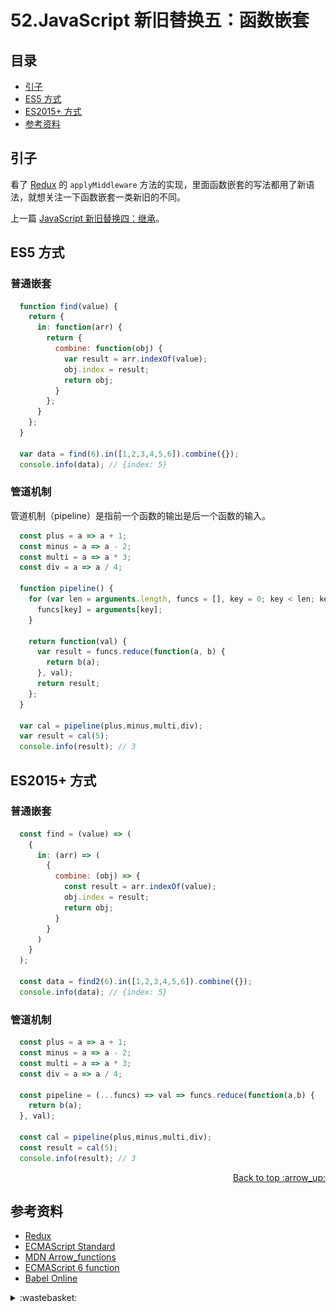 # 52.JavaScript 新旧替换五：函数嵌套
## <a name="index"></a> 目录
- [引子](#start)
- [ES5 方式](#es5)
- [ES2015+ 方式](#es2015)
- [参考资料](#reference)


## <a name="start"></a> 引子
看了 [Redux][url-github-redux] 的 `applyMiddleware` 方法的实现，里面函数嵌套的写法都用了新语法，就想关注一下函数嵌套一类新旧的不同。

上一篇 [JavaScript 新旧替换四：继承][url-segment-49]。

## <a name="es5"></a> ES5 方式
### 普通嵌套
```js
  function find(value) {
    return {
      in: function(arr) {
        return {
          combine: function(obj) {
            var result = arr.indexOf(value);
            obj.index = result;
            return obj;
          }
        };
      }
    };
  }

  var data = find(6).in([1,2,3,4,5,6]).combine({});
  console.info(data); // {index: 5}
```

### 管道机制
管道机制（pipeline）是指前一个函数的输出是后一个函数的输入。
```js
  const plus = a => a + 1;
  const minus = a => a - 2;
  const multi = a => a * 3;
  const div = a => a / 4;

  function pipeline() {
    for (var len = arguments.length, funcs = [], key = 0; key < len; key++) {
      funcs[key] = arguments[key];
    }

    return function(val) {
      var result = funcs.reduce(function(a, b) {
        return b(a);
      }, val);
      return result;
    };
  }

  var cal = pipeline(plus,minus,multi,div);
  var result = cal(5);
  console.info(result); // 3

```

## <a name="es2015"></a> ES2015+ 方式

### 普通嵌套
```js
  const find = (value) => (
    {
      in: (arr) => (
        {
          combine: (obj) => {
            const result = arr.indexOf(value);
            obj.index = result;
            return obj;
          }
        }
      )
    }
  );

  const data = find2(6).in([1,2,3,4,5,6]).combine({});
  console.info(data); // {index: 5}
```

### 管道机制
```js
  const plus = a => a + 1;
  const minus = a => a - 2;
  const multi = a => a * 3;
  const div = a => a / 4;

  const pipeline = (...funcs) => val => funcs.reduce(function(a,b) {
    return b(a);
  }, val);

  const cal = pipeline(plus,minus,multi,div);
  const result = cal(5);
  console.info(result); // 3

```


<div align="right"><a href="#index">Back to top :arrow_up:</a></div>


## <a name="reference"></a> 参考资料
- [Redux][url-github-redux]
- [ECMAScript Standard][url-ecma-standard]
- [MDN Arrow_functions][url-mdn-arrow]
- [ECMAScript 6 function][url-es6-ruanyifeng]
- [Babel Online](https://babeljs.io/repl)


[url-base]:https://xxholic.github.io/segment

[url-segment-49]:https://github.com/XXHolic/segment/issues/49

[url-github-redux]:https://github.com/reduxjs/redux
[url-ecma-standard]:http://www.ecma-international.org/publications/standards/Ecma-262.htm
[url-es6-ruanyifeng]:http://es6.ruanyifeng.com/#docs/function
[url-mdn-arrow]:https://developer.mozilla.org/zh-CN/docs/Web/JavaScript/Reference/Functions/Arrow_functions


<details>
<summary>:wastebasket:</summary>

以下是一些无关紧要的内容。


虽然[《哪吒之魔童降世》][url-waste-movie]还在电影院上线，但各大视频平台已经拿到版权，可以放映了，看了下播放量，还是有不少。

这部动画电影感觉是一个全新的故事，也是一个好听的故事。

帅气逼人的太乙真人

![52-tyzr][url-local-tyzr]


</details>


[url-waste-movie]:https://movie.douban.com/subject/26794435/
[url-local-tyzr]:../images/52/tyzr.gif